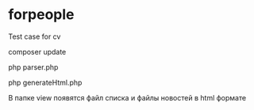 # forpeople
Test case for cv

composer update

php parser.php

php generateHtml.php

В папке view появятся файл списка и файлы новостей в html формате
